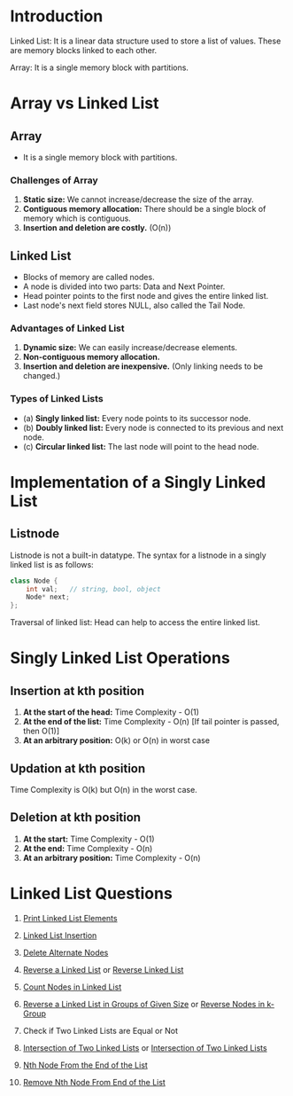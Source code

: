 # Introduction

Linked List: It is a linear data structure used to store a list of values. These are memory blocks linked to each other.

Array: It is a single memory block with partitions.

# Array vs Linked List

## Array

- It is a single memory block with partitions.

### Challenges of Array

1. **Static size:** We cannot increase/decrease the size of the array.
2. **Contiguous memory allocation:** There should be a single block of memory which is contiguous.
3. **Insertion and deletion are costly.** (O(n))

## Linked List

- Blocks of memory are called nodes.
- A node is divided into two parts: Data and Next Pointer.
- Head pointer points to the first node and gives the entire linked list.
- Last node's next field stores NULL, also called the Tail Node.

### Advantages of Linked List

1. **Dynamic size:** We can easily increase/decrease elements.
2. **Non-contiguous memory allocation.**
3. **Insertion and deletion are inexpensive.** (Only linking needs to be changed.)

### Types of Linked Lists

- (a) **Singly linked list:** Every node points to its successor node.
- (b) **Doubly linked list:** Every node is connected to its previous and next node.
- (c) **Circular linked list:** The last node will point to the head node.

# Implementation of a Singly Linked List

## Listnode

Listnode is not a built-in datatype. The syntax for a listnode in a singly linked list is as follows:

```cpp
class Node {
    int val;   // string, bool, object
    Node* next;
};
```
Traversal of linked list: Head can help to access the entire linked list.

# Singly Linked List Operations

## Insertion at kth position

1. **At the start of the head:** Time Complexity - O(1)
2. **At the end of the list:** Time Complexity - O(n) [If tail pointer is passed, then O(1)]
3. **At an arbitrary position:** O(k) or O(n) in worst case

## Updation at kth position

Time Complexity is O(k) but O(n) in the worst case.

## Deletion at kth position

1. **At the start:** Time Complexity - O(1)
2. **At the end:** Time Complexity - O(n)
3. **At an arbitrary position:** Time Complexity - O(n)

# Linked List Questions
1. [Print Linked List Elements](https://www.geeksforgeeks.org/problems/print-linked-list-elements/1?page=1&category=Linked%20List&difficulty=School,Basic,Easy&sortBy=submissions)

2. [Linked List Insertion](https://www.geeksforgeeks.org/problems/linked-list-insertion-1587115620/1?page=1&category=Linked%20List&difficulty=School,Basic,Easy&sortBy=submissions)

3. [Delete Alternate Nodes](https://www.geeksforgeeks.org/problems/delete-alternate-nodes/1?page=2&category=Linked%20List&difficulty=School,Basic,Easy&sortBy=submissions)

4. [Reverse a Linked List](https://www.geeksforgeeks.org/problems/reverse-a-linked-list/1?page=1&category=Linked%20List&difficulty=School,Basic,Easy&sortBy=submissions) or [Reverse Linked List](https://leetcode.com/problems/reverse-linked-list/)

5. [Count Nodes in Linked List](https://www.geeksforgeeks.org/problems/count-nodes-of-linked-list/1?page=1&category=Linked%20List&difficulty=School,Basic,Easy,Medium,Hard&sortBy=submissions)

6. [Reverse a Linked List in Groups of Given Size](https://www.geeksforgeeks.org/problems/reverse-a-linked-list-in-groups-of-given-size/1?page=1&category=Linked%20List&difficulty=School,Basic,Easy,Medium,Hard&sortBy=submissions) or [Reverse Nodes in k-Group](https://leetcode.com/problems/reverse-nodes-in-k-group/)

7. Check if Two Linked Lists are Equal or Not

8. [Intersection of Two Linked Lists](https://www.geeksforgeeks.org/problems/intersection-of-two-linked-list/1?page=3&category=Linked%20List&sortBy=submissions) or [Intersection of Two Linked Lists](https://leetcode.com/problems/intersection-of-two-linked-lists/)

9. [Nth Node From the End of the List](https://www.geeksforgeeks.org/problems/nth-node-from-end-of-linked-list/1?page=1&category=Linked%20List&sortBy=submissions)
    
10. [Remove Nth Node From End of the List](https://leetcode.com/problems/remove-nth-node-from-end-of-list/)
